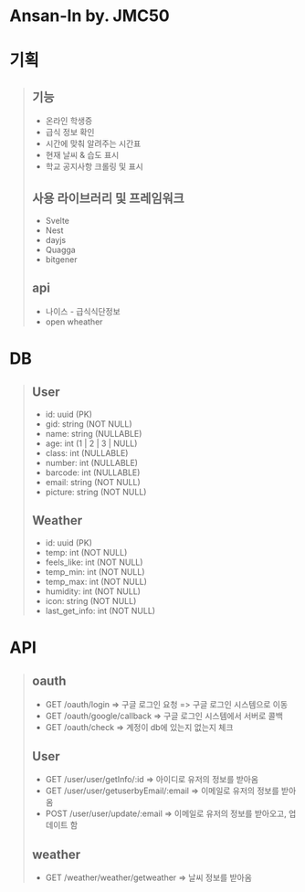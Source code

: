 # Ansan-In by. JMC50

# 기획

> ## 기능
> 
> * 온라인 학생증
> * 급식 정보 확인
> * 시간에 맞춰 알려주는 시간표
> * 현재 날씨 & 습도 표시
> * 학교 공지사항 크롤링 및 표시
>
> ## 사용 라이브러리 및 프레임워크
>
> * Svelte
> * Nest
> * dayjs
> * Quagga
> * bitgener
>
> ## api
>
> * 나이스 - 급식식단정보
> * open wheather
>

# DB

> ## User
>
> * id: uuid (PK)
> * gid: string (NOT NULL)
> * name: string (NULLABLE)
> * age: int (1 | 2 | 3 | NULL)
> * class: int (NULLABLE)
> * number: int (NULLABLE)
> * barcode: int (NULLABLE)
> * email: string (NOT NULL)
> * picture: string (NOT NULL)
>
> ## Weather
>
> * id: uuid (PK)
> * temp: int (NOT NULL)
> * feels_like: int (NOT NULL)
> * temp_min: int (NOT NULL)
> * temp_max: int (NOT NULL)
> * humidity: int (NOT NULL)
> * icon: string (NOT NULL)
> * last_get_info: int (NOT NULL)

# API

> ## oauth
>
> * GET /oauth/login => 구글 로그인 요청 => 구글 로그인 시스템으로 이동
> * GET /oauth/google/callback => 구글 로그인 시스템에서 서버로 콜백
> * GET /oauth/check => 계정이 db에 있는지 없는지 체크
>
> ## User
>
> * GET /user/user/getInfo/:id => 아이디로 유저의 정보를 받아옴
> * GET /user/user/getuserbyEmail/:email => 이메일로 유저의 정보를 받아옴
> * POST /user/user/update/:email => 이메일로 유저의 정보를 받아오고, 업데이트 함
>
> ## weather
>
> * GET /weather/weather/getweather => 날씨 정보를 받아옴